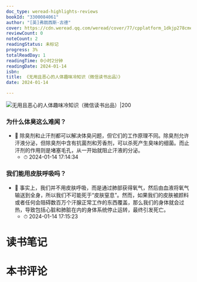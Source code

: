 ```yaml
---
doc_type: weread-highlights-reviews
bookId: "3300084061"
author: "[英]弗朗西斯·古德"
cover: https://cdn.weread.qq.com/weread/cover/77/cpplatform_1dkjp278cmea3argmuevud/t7_cpplatform_1dkjp278cmea3argmuevud1705997511.jpg
reviewCount: 0
noteCount: 2
readingStatus: 未标记
progress: 3%
totalReadDay: 1
readingTime: 0小时2分钟
readingDate: 2024-01-14
isbn: 
title: 《无用且恶心的人体趣味冷知识（微信读书出品）》
date: 2024-01-14

---
```


![ 无用且恶心的人体趣味冷知识（微信读书出品）|200](https://cdn.weread.qq.com/weread/cover/77/cpplatform_1dkjp278cmea3argmuevud/t7_cpplatform_1dkjp278cmea3argmuevud1705997511.jpg)


### 为什么体臭这么难闻？


- 📌 除臭剂和止汗剂都可以解决体臭问题，但它们的工作原理不同。除臭剂允许汗液分泌，但除臭剂中含有抗菌剂和芳香剂，可以杀死产生臭味的细菌。而止汗剂的作用则是堵塞毛孔，从一开始就阻止汗液的分泌。 
    - ⏱ 2024-01-14 17:14:34 
### 我们能用皮肤呼吸吗？


- 📌 事实上，我们并不用皮肤呼吸，而是通过肺部获得氧气，然后由血液将氧气输送到全身，所以我们不可能死于“皮肤窒息”。然而，如果我们的皮肤被颜料或者任何会阻碍数百万个汗腺正常工作的东西覆盖，那么我们的身体就会过热，导致包括心脏和肺脏在内的身体系统停止运转，最终引发死亡。 
    - ⏱ 2024-01-14 17:15:23 

# 读书笔记


# 本书评论
